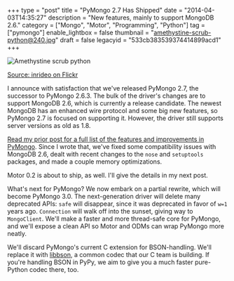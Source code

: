 +++
type = "post"
title = "PyMongo 2.7 Has Shipped"
date = "2014-04-03T14:35:27"
description = "New features, mainly to support MongoDB 2.6."
category = ["Mongo", "Motor", "Programming", "Python"]
tag = ["pymongo"]
enable_lightbox = false
thumbnail = "amethystine-scrub-python@240.jpg"
draft = false
legacyid = "533cb383539374414899acd1"
+++

<p><img style="display:block; margin-left:auto; margin-right:auto;" src="amethystine-scrub-python.jpg" alt="Amethystine scrub python" title="Amethystine scrub python" /></p>
<p><span style="color:gray"><a href="https://www.flickr.com/photos/bitterbug/420932565/">Source: inrideo on Flickr</a></span></p>
<p>I announce with satisfaction that we've released PyMongo 2.7, the successor to PyMongo 2.6.3. The bulk of the driver's changes are to support MongoDB 2.6, which is currently a release candidate. The newest MongoDB has an enhanced wire protocol and some big new features, so PyMongo 2.7 is focused on supporting it. However, the driver still supports server versions as old as 1.8.</p>
<p><a href="/blog/pymongo-2-7-rc0/">Read my prior post for a full list of the features and improvements in PyMongo</a>. Since I wrote that, we've fixed some compatibility issues with MongoDB 2.6, dealt with recent changes to the <code>nose</code> and <code>setuptools</code> packages, and made a couple memory optimizations.</p>
<p>Motor 0.2 is about to ship, as well. I'll give the details in my next post.</p>
<p>What's next for PyMongo? We now embark on a partial rewrite, which will become PyMongo 3.0. The next-generation driver will delete many deprecated APIs: <code>safe</code> will disappear, since it was deprecated in favor of <code>w=1</code> years ago. <code>Connection</code> will walk off into the sunset, giving way to <code>MongoClient</code>. We'll make a faster and more thread-safe core for PyMongo, and we'll expose a clean API so Motor and ODMs can wrap PyMongo more neatly.</p>
<p>We'll discard PyMongo's current C extension for BSON-handling. We'll replace it with <a href="https://github.com/mongodb/libbson">libbson</a>, a common codec that our C team is building. If you're handling BSON in PyPy, we aim to give you a much faster pure-Python codec there, too.</p>
